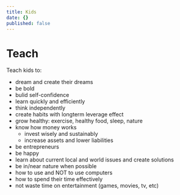 ```yaml
---
title: Kids
date: {}
published: false
---
```


# Teach

Teach kids to:

- dream and create their dreams
- be bold
- bulid self-confidence
- learn quickly and efficiently
- think independently
- create habits with longterm leverage effect
- grow healthy: exercise, healthy food, sleep, nature
- know how money works
  - invest wisely and sustainably
  - increase assets and lower liabilities
- be entrepreneurs
- be happy
- learn about current local and world issues and create solutions
- be in/near nature when possible
- how to use and NOT to use computers
- how to spend their time effectively
- not waste time on entertainment (games, movies, tv, etc)
